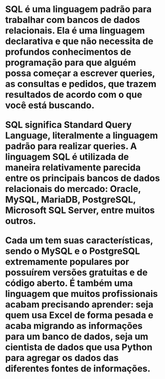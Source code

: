 <h1>SQL é uma linguagem padrão para trabalhar com bancos de dados relacionais. Ela é uma linguagem declarativa e que não necessita de profundos conhecimentos de programação para que alguém possa começar a escrever queries, as consultas e pedidos, que trazem resultados de acordo com o que você está buscando.

SQL significa Standard Query Language, literalmente a linguagem padrão para realizar queries. A linguagem SQL é utilizada de maneira relativamente parecida entre os principais bancos de dados relacionais do mercado: Oracle, MySQL, MariaDB, PostgreSQL, Microsoft SQL Server, entre muitos outros. 

Cada um tem suas características, sendo o MySQL e o PostgreSQL extremamente populares por possuírem versões gratuitas e de código aberto. É também uma linguagem que muitos profissionais acabam precisando aprender: seja quem usa Excel de forma pesada e acaba migrando as informações para um banco de dados, seja um cientista de dados que usa Python para agregar os dados das diferentes fontes de informações.</h1>
